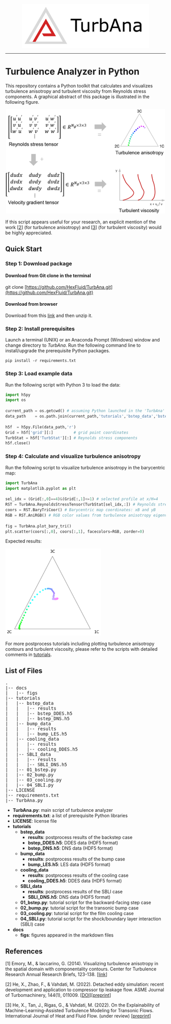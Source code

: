 <p align="center">
    <img alt="logo" src="docs/figs/logo.png" width="400" />
</p>

---

# Turbulence Analyzer in Python

This repository contains a Python toolkit that calculates and visualizes turbulence anisotropy and turbulent viscosity from Reynolds stress components. A graphical abstract of this package is illustrated in the following figure.

<p align="center">
    <img alt="Illustration of TurbAna" src="docs/figs/TurbAna_schematic.png" width="500" />
</p>

If this script appears useful for your research, an explicit mention of the work [[2](#ddes-bstep)] (for turbulence anisotropy) and [[3](#SA-ML)] (for turbulent viscosity) would be highly appreciated.

## Quick Start


### Step 1: Download package
#### Download from Git clone in the terminal

git clone [https://github.com/HexFluid/TurbAna.git](https://github.com/HexFluid/TurbAna.git)

#### Download from browser

Download from this [link](https://github.com/HexFluid/TurbAna/archive/master.zip) and then unzip it.

### Step 2: Install prerequisites
Launch a terminal (UNIX) or an Anaconda Prompt (Windows) window and change directory to *TurbAna*. Run the following command line to install/upgrade the prerequisite Python packages.

```
pip install -r requirements.txt
```

### Step 3: Load example data
Run the following script with Python 3 to load the data:
```python
import h5py
import os

current_path = os.getcwd() # assuming Python launched in the 'TurbAna' dir
data_path    = os.path.join(current_path,'tutorials','bstep_data','bstep_DNS.h5')

h5f  = h5py.File(data_path,'r')
Grid = h5f['grid'][:]         # grid point coordinates
TurbStat = h5f['TurbStat'][:] # Reynolds stress components
h5f.close()
```

### Step 4: Calculate and visualize turbulence anisotropy
Run the following script to visualize turbulence anisotropy in the barycentric map:
```python
import TurbAna
import matplotlib.pyplot as plt

sel_idx = (Grid[:,0]==4)&(Grid[:,1]<=1) # selected profile at x/H=4
RST = TurbAna.ReynoldsStressTensor(TurbStat[sel_idx,:]) # Reynolds stress tensor
coors = RST.BaryTriCoor() # Barycentric map coordinates: xB and yB
RGB = RST.AniRGB() # RGB color values from turbulence anisotropy eigenvalues

fig = TurbAna.plot_bary_tri()
plt.scatter(coors[:,0], coors[:,1], facecolors=RGB, zorder=0)
```

Expected results:
<p align="left">
    <img alt="Quick start bary map" src="docs/figs/quickstart_result.png" width="300" />
</p>

For more postprocess tutorials including plotting turbulence anisotropy contours and turbulent viscosity, please refer to the scripts with detailed comments in [tutorials](./tutorials/README.md).



## List of Files

<pre>
.
|-- docs
|   |-- figs
|-- tutorials
|   |-- bstep_data
|   |   |-- results
|   |   |-- bstep_DDES.h5
|   |   |-- bstep_DNS.h5
|   |-- bump_data
|   |   |-- results
|   |   |-- bump_LES.h5
|   |-- cooling_data
|   |   |-- results
|   |   |-- cooling_DDES.h5
|   |-- SBLI_data
|   |   |-- results
|   |   |-- SBLI_DNS.h5
|   |-- 01_bstep.py
|   |-- 02_bump.py
|   |-- 03_cooling.py
|   |-- 04_SBLI.py
|-- LICENSE
|-- requirements.txt
|-- TurbAna.py
</pre>

- **TurbAna.py**: main script of turbulence analyzer
- **requirements.txt**: a list of prerequisite Python libraries
- **LICENSE**: license file
- **tutorials**
  - **bstep_data**
    - **results**: postprocess results of the backstep case
    - **bstep_DDES.h5**: DDES data (HDF5 format)
    - **bstep_DNS.h5**: DNS data (HDF5 format)
  - **bump_data**
    - **results**: postprocess results of the bump case
    - **bump_LES.h5**: LES data (HDF5 format)
  - **cooling_data**
    - **results**: postprocess results of the cooling case
    - **cooling_DDES.h5**: DDES data (HDF5 format)
  - **SBLI_data**
    - **results**: postprocess results of the SBLI case
    - **SBLI_DNS.h5**: DNS data (HDF5 format)
  - **01_bstep.py**: tutorial script for the backward-facing step case
  - **02_bump.py**: tutorial script for the transonic bump case
  - **03_cooling.py**: tutorial script for the film cooling case
  - **04_SBLI.py**: tutorial script for the shock/boundary layer interaction (SBLI) case
- **docs**
  - **figs**: figures appeared in the markdown files

## References
[<a id="anisotropy">1</a>] Emory, M., & Iaccarino, G. (2014). Visualizing turbulence anisotropy in the spatial domain with componentality contours. Center for Turbulence Research Annual Research Briefs, 123-138. [[link](https://web.stanford.edu/group/ctr/ResBriefs/2014/14_emory.pdf)]

[<a id="ddes-bstep">2</a>] He, X., Zhao, F., & Vahdati, M. (2022). Detached eddy simulation: recent development and application to compressor tip leakage flow. ASME Journal of Turbomachinery, 144(1), 011009. [[DOI](https://doi.org/10.1115/1.4052019)][[preprint](https://www.researchgate.net/publication/347355348_Detached_Eddy_Simulation_Recent_Development_and_Application_to_Compressor_Tip_Leakage_Flow)]

[<a id="SA-ML">3</a>] He, X., Tan, J., Rigas, G., & Vahdati, M. (2022). On the Explainability of Machine-Learning-Assisted Turbulence Modeling for Transonic Flows. International Journal of Heat and Fluid Flow. (under review) [[preprint](https://www.researchgate.net/publication/344903748_On_the_Explainability_of_Machine-Learning-Assisted_Turbulence_Modeling_for_Transonic_Flows)]
